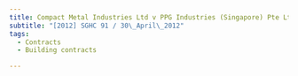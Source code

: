 ```yaml
---
title: Compact Metal Industries Ltd v PPG Industries (Singapore) Pte Ltd
subtitle: "[2012] SGHC 91 / 30\_April\_2012"
tags:
  - Contracts
  - Building contracts

---
```


